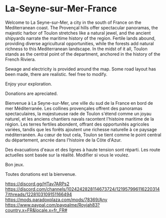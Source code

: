 # La-Seyne-sur-Mer-France

Welcome to La Seyne-sur-Mer, a city in the south of France on the Mediterranean coast. The Provençal hills offer spectacular panoramas, the majestic harbor of Toulon stretches like a natural jewel, and the ancient shipyards narrate the maritime history of the region. Fertile lands abound, providing diverse agricultural opportunities, while the forests add natural richness to this Mediterranean landscape. In the midst of it all, Toulon stands as the central point of the department, anchored in the history of the French Riviera. 

Sewage and electricity is provided around the map. Some road layout has been made, there are realistic. feel free to modify.

Enjoy your exploration.

Donations are apreciated.

Bienvenue à La Seyne-sur-Mer, une ville du sud de la France en bord de mer Méditerranée. Les collines provençales offrent des panoramas spectaculaires, la majestueuse rade de Toulon s'étend comme un joyau naturel, et les anciens chantiers navals racontent l'histoire maritime de la région. Les terres fertiles abondent, offrant des opportunités agricoles variées, tandis que les forêts ajoutent une richesse naturelle à ce paysage méditerranéen. Au cœur de tout cela, Toulon se tient comme le point central du département, ancrée dans l'histoire de la Côte d'Azur. 

Des évacuations d'eaux et des lignes à haute tension sont réparti. Les route actuelles sont basée sur la réalité. Modifier si vous le voulez.

Bon jeux.

Toutes donations est la bienvenue.

https://discord.gg/HTav7ARPs2
https://discord.com/channels/1024242828114673724/1219579961162203147/threads/1228103109151166494
https://mods.paradoxplaza.com/mods/78369/Any
https://www.paypal.com/paypalme/Royjah83?country.x=FR&locale.x=fr_FR#
